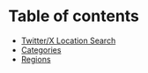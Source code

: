 # Table of contents

* [Twitter/X Location Search](README.md)
* [Categories](categories.md)
* [Regions](regions.md)